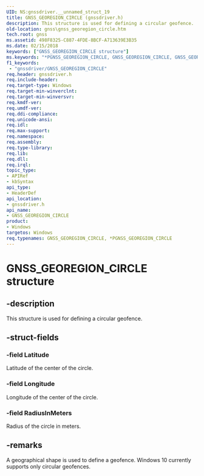 ```yaml
---
UID: NS:gnssdriver.__unnamed_struct_19
title: GNSS_GEOREGION_CIRCLE (gnssdriver.h)
description: This structure is used for defining a circular geofence.
old-location: gnss\gnss_georegion_circle.htm
tech.root: gnss
ms.assetid: 498F8325-C887-4FDE-8BCF-A713639E3B35
ms.date: 02/15/2018
keywords: ["GNSS_GEOREGION_CIRCLE structure"]
ms.keywords: "*PGNSS_GEOREGION_CIRCLE, GNSS_GEOREGION_CIRCLE, GNSS_GEOREGION_CIRCLE structure [Sensor Devices], PGNSS_GEOREGION_CIRCLE, PGNSS_GEOREGION_CIRCLE structure pointer [Sensor Devices], gnss.gnss_georegion_circle, gnssdriver/GNSS_GEOREGION_CIRCLE, gnssdriver/PGNSS_GEOREGION_CIRCLE"
f1_keywords:
 - "gnssdriver/GNSS_GEOREGION_CIRCLE"
req.header: gnssdriver.h
req.include-header: 
req.target-type: Windows
req.target-min-winverclnt: 
req.target-min-winversvr: 
req.kmdf-ver: 
req.umdf-ver: 
req.ddi-compliance: 
req.unicode-ansi: 
req.idl: 
req.max-support: 
req.namespace: 
req.assembly: 
req.type-library: 
req.lib: 
req.dll: 
req.irql: 
topic_type:
- APIRef
- kbSyntax
api_type:
- HeaderDef
api_location:
- gnssdriver.h
api_name:
- GNSS_GEOREGION_CIRCLE
product:
- Windows
targetos: Windows
req.typenames: GNSS_GEOREGION_CIRCLE, *PGNSS_GEOREGION_CIRCLE
---
```


# GNSS_GEOREGION_CIRCLE structure


## -description


This structure is used for defining a circular geofence.


## -struct-fields




### -field Latitude

Latitude of the center of the circle.


### -field Longitude

Longitude of the center of the circle.


### -field RadiusInMeters

Radius of the circle in meters.


## -remarks



A geographical shape is used to define a geofence.  Windows 10 currently supports only circular geofences.



